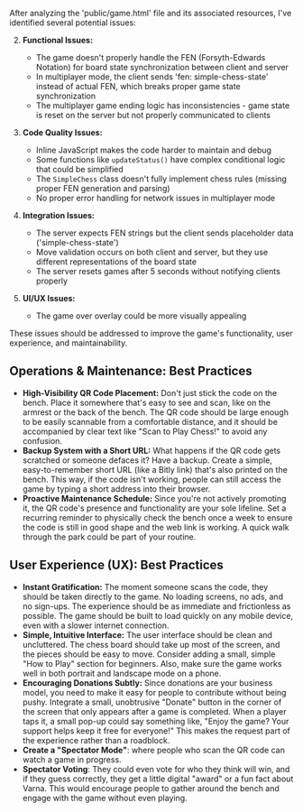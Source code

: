 After analyzing the 'public/game.html' file and its associated resources, I've identified several potential issues:

2. __Functional Issues:__

   - The game doesn't properly handle the FEN (Forsyth-Edwards Notation) for board state synchronization between client and server
   - In multiplayer mode, the client sends 'fen: simple-chess-state' instead of actual FEN, which breaks proper game state synchronization
   - The multiplayer game ending logic has inconsistencies - game state is reset on the server but not properly communicated to clients

3. __Code Quality Issues:__

   - Inline JavaScript makes the code harder to maintain and debug
   - Some functions like `updateStatus()` have complex conditional logic that could be simplified
   - The `SimpleChess` class doesn't fully implement chess rules (missing proper FEN generation and parsing)
   - No proper error handling for network issues in multiplayer mode

4. __Integration Issues:__

   - The server expects FEN strings but the client sends placeholder data ('simple-chess-state')
   - Move validation occurs on both client and server, but they use different representations of the board state
   - The server resets games after 5 seconds without notifying clients properly

5. __UI/UX Issues:__

   - The game over overlay could be more visually appealing

These issues should be addressed to improve the game's functionality, user experience, and maintainability.

## Operations & Maintenance: Best Practices

- **High-Visibility QR Code Placement:** Don't just stick the code on the bench. Place it somewhere that's easy to see and scan, like on the armrest or the back of the bench. The QR code should be large enough to be easily scannable from a comfortable distance, and it should be accompanied by clear text like "Scan to Play Chess!" to avoid any confusion.
- **Backup System with a Short URL:** What happens if the QR code gets scratched or someone defaces it? Have a backup. Create a simple, easy-to-remember short URL (like a Bitly link) that's also printed on the bench. This way, if the code isn't working, people can still access the game by typing a short address into their browser.
- **Proactive Maintenance Schedule:** Since you're not actively promoting it, the QR code's presence and functionality are your sole lifeline. Set a recurring reminder to physically check the bench once a week to ensure the code is still in good shape and the web link is working. A quick walk through the park could be part of your routine.

## User Experience (UX): Best Practices

- **Instant Gratification:** The moment someone scans the code, they should be taken directly to the game. No loading screens, no ads, and no sign-ups. The experience should be as immediate and frictionless as possible. The game should be built to load quickly on any mobile device, even with a slower internet connection.
- **Simple, Intuitive Interface:** The user interface should be clean and uncluttered. The chess board should take up most of the screen, and the pieces should be easy to move. Consider adding a small, simple "How to Play" section for beginners. Also, make sure the game works well in both portrait and landscape mode on a phone.
- **Encouraging Donations Subtly:** Since donations are your business model, you need to make it easy for people to contribute without being pushy. Integrate a small, unobtrusive "Donate" button in the corner of the screen that only appears after a game is completed. When a player taps it, a small pop-up could say something like, "Enjoy the game? Your support helps keep it free for everyone!" This makes the request part of the experience rather than a roadblock.
- **Create a "Spectator Mode"**: where people who scan the QR code can watch a game in progress.
- **Spectator Voting**: They could even vote for who they think will win, and if they guess correctly, they get a little digital "award" or a fun fact about Varna. This would encourage people to gather around the bench and engage with the game without even playing.
